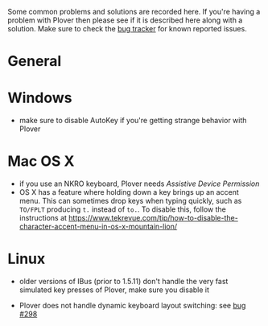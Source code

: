 Some common problems and solutions are recorded here. If you're having a problem with Plover then please see if it is described here along with a solution. Make sure to check the [bug tracker](https://github.com/openstenoproject/plover/issues) for known reported issues.

# General

# Windows

* make sure to disable AutoKey if you're getting strange behavior with Plover

# Mac OS X

* if you use an NKRO keyboard, Plover needs *Assistive Device Permission*
* OS X has a feature where holding down a key brings up an accent menu. This can sometimes drop keys when typing quickly, such as `TO/FPLT` producing `t.` instead of `to.`. To disable this, follow the instructions at https://www.tekrevue.com/tip/how-to-disable-the-character-accent-menu-in-os-x-mountain-lion/

# Linux

* older versions of IBus (prior to 1.5.11) don't handle the very fast simulated key presses of Plover, make sure you disable it

* Plover does not handle dynamic keyboard layout switching: see [bug #298](https://github.com/openstenoproject/plover/issues/298)
